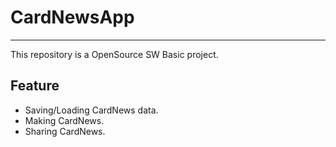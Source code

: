 # CardNewsApp
-----
This repository is a OpenSource SW Basic project.

## Feature
- Saving/Loading CardNews data.
- Making CardNews.
- Sharing CardNews.
